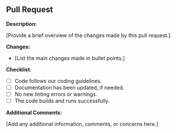 ## Pull Request

**Description:**

[Provide a brief overview of the changes made by this pull request.]

**Changes:**

- [List the main changes made in bullet points.]

**Checklist:**

- [ ] Code follows our coding guidelines.
- [ ] Documentation has been updated, if needed.
- [ ] No new linting errors or warnings.
- [ ] The code builds and runs successfully.

**Additional Comments:**

[Add any additional information, comments, or concerns here.]
